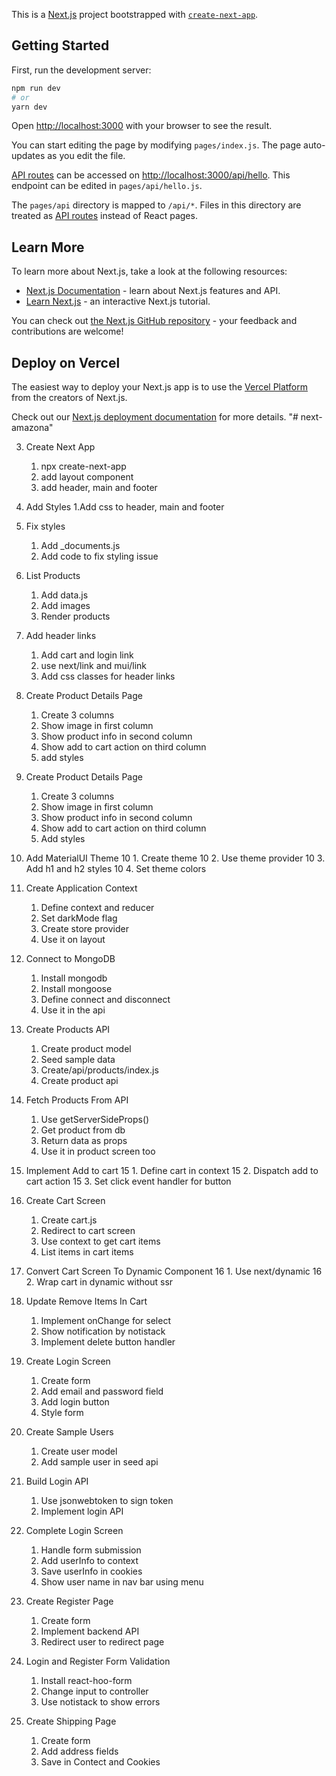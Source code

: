 This is a [Next.js](https://nextjs.org/) project bootstrapped with [`create-next-app`](https://github.com/vercel/next.js/tree/canary/packages/create-next-app).

## Getting Started

First, run the development server:

```bash
npm run dev
# or
yarn dev
```

Open [http://localhost:3000](http://localhost:3000) with your browser to see the result.

You can start editing the page by modifying `pages/index.js`. The page auto-updates as you edit the file.

[API routes](https://nextjs.org/docs/api-routes/introduction) can be accessed on [http://localhost:3000/api/hello](http://localhost:3000/api/hello). This endpoint can be edited in `pages/api/hello.js`.

The `pages/api` directory is mapped to `/api/*`. Files in this directory are treated as [API routes](https://nextjs.org/docs/api-routes/introduction) instead of React pages.

## Learn More

To learn more about Next.js, take a look at the following resources:

- [Next.js Documentation](https://nextjs.org/docs) - learn about Next.js features and API.
- [Learn Next.js](https://nextjs.org/learn) - an interactive Next.js tutorial.

You can check out [the Next.js GitHub repository](https://github.com/vercel/next.js/) - your feedback and contributions are welcome!

## Deploy on Vercel

The easiest way to deploy your Next.js app is to use the [Vercel Platform](https://vercel.com/new?utm_medium=default-template&filter=next.js&utm_source=create-next-app&utm_campaign=create-next-app-readme) from the creators of Next.js.

Check out our [Next.js deployment documentation](https://nextjs.org/docs/deployment) for more details.
"# next-amazona"

3. Create Next App

   1. npx create-next-app
   2. add layout component
   3. add header, main and footer

4. Add Styles
   1.Add css to header, main and footer

5. Fix styles

   1. Add \_documents.js
   2. Add code to fix styling issue

6. List Products

   1. Add data.js
   2. Add images
   3. Render products

7. Add header links
   1. Add cart and login link
   2. use next/link and mui/link
   3. Add css classes for header links
8. Create Product Details Page
   1. Create 3 columns
   2. Show image in first column
   3. Show product info in second column
   4. Show add to cart action on third column
   5. add styles
9. Create Product Details Page
   1. Create 3 columns
   2. Show image in first column
   3. Show product info in second column
   4. Show add to cart action on third column
   5. Add styles
10. Add MaterialUI Theme
    10 1. Create theme
    10 2. Use theme provider
    10 3. Add h1 and h2 styles
    10 4. Set theme colors
11. Create Application Context
    1. Define context and reducer
    2. Set darkMode flag
    3. Create store provider
    4. Use it on layout
12. Connect to MongoDB
    1. Install mongodb
    2. Install mongoose
    3. Define connect and disconnect
    4. Use it in the api
13. Create Products API
    1. Create product model
    2. Seed sample data
    3. Create/api/products/index.js
    4. Create product api
14. Fetch Products From API
    1. Use getServerSideProps()
    2. Get product from db
    3. Return data as props
    4. Use it in product screen too
15. Implement Add to cart
    15 1. Define cart in context
    15 2. Dispatch add to cart action
    15 3. Set click event handler for button
16. Create Cart Screen
    1. Create cart.js
    2. Redirect to cart screen
    3. Use context to get cart items
    4. List items in cart items
17. Convert Cart Screen To Dynamic Component
    16 1. Use next/dynamic
    16 2. Wrap cart in dynamic without ssr
18. Update Remove Items In Cart
    1. Implement onChange for select
    2. Show notification by notistack
    3. Implement delete button handler
19. Create Login Screen
    1. Create form
    2. Add email and password field
    3. Add login button
    4. Style form
20. Create Sample Users
    1. Create user model
    2. Add sample user in seed api
21. Build Login API
    1. Use jsonwebtoken to sign token
    2. Implement login API
22. Complete Login Screen
    1. Handle form submission
    2. Add userInfo to context
    3. Save userInfo in cookies
    4. Show user name in nav bar using menu
23. Create Register Page
    1. Create form
    2. Implement backend API
    3. Redirect user to redirect page
24. Login and Register Form Validation
    1. Install react-hoo-form
    2. Change input to controller
    3. Use notistack to show errors
25. Create Shipping Page
    1. Create form
    2. Add address fields
    3. Save in Contect and Cookies
